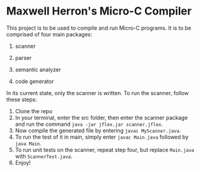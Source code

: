 # Maxwell Herron's Micro-C Compiler

This project is to be used to compile and run Micro-C programs. It is to be comprised of four main packages:
1. scanner

2. parser
3. semantic analyzer
4. code generator
 
In its current state, only the scanner is written. To run the scanner, follow these steps:
1. Clone the repo
2. In your terminal, enter the src folder, then enter the scanner package and run the command
`java -jar jflex.jar scanner.jflex`.
3. Now compile the generated file by entering `javac MyScanner.java`.
4. To run the test of it in main, simply enter `javac Main.java` followed by
`java Main`.
5. To run unit tests on the scanner, repeat step four, but replace `Main.java` with `ScannerTest.java`.
6. Enjoy!


